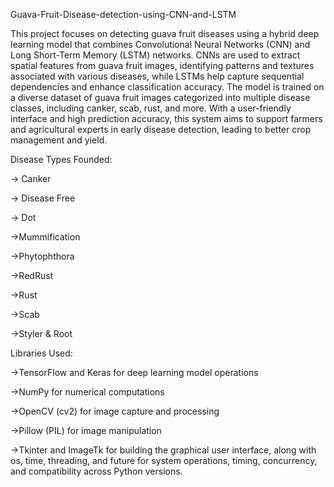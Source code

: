  Guava-Fruit-Disease-detection-using-CNN-and-LSTM
 
This project focuses on detecting guava fruit diseases using a hybrid deep learning model that combines Convolutional Neural Networks (CNN) and Long Short-Term Memory (LSTM) networks. CNNs are used to extract spatial features from guava fruit images, identifying patterns and textures associated with various diseases, while LSTMs help capture sequential dependencies and enhance classification accuracy. The model is trained on a diverse dataset of guava fruit images categorized into multiple disease classes, including canker, scab, rust, and more. With a user-friendly interface and high prediction accuracy, this system aims to support farmers and agricultural experts in early disease detection, leading to better crop management and yield.

Disease Types Founded:

-> Canker

-> Disease Free

-> Dot

->Mummification

->Phytophthora

->RedRust

->Rust

->Scab

->Styler & Root

Libraries Used:

->TensorFlow and Keras for deep learning model operations

->NumPy for numerical computations

->OpenCV (cv2) for image capture and processing

->Pillow (PIL) for image manipulation

->Tkinter and ImageTk for building the graphical user interface, along with os, time, threading, and future for system operations, timing, concurrency, and compatibility across Python versions.


